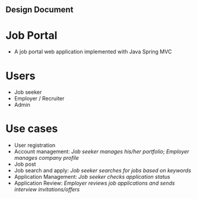 ## Design Document

# Job Portal
- A job portal web application implemented with Java Spring MVC

# Users
- Job seeker
- Employer / Recruiter
- Admin

# Use cases
- User registration
- Account management:
_Job seeker manages his/her portfolio_;
_Employer manages company profile_
- Job post
- Job search and apply:
_Job seeker searches for jobs based on keywords_
- Application Management:
_Job seeker checks application status_
- Application Review:
_Employer reviews job applications and sends interview invitations/offers_